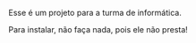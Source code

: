 Esse é um projeto para a turma de informática.

Para instalar, não faça nada, pois ele não presta! 
